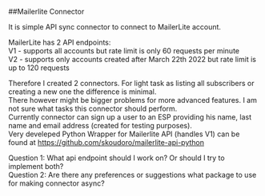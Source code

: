 ##Mailerlite Connector

It is simple API sync connector to connect to MailerLite account.

MailerLite has 2 API endpoints:  
V1 - supports all accounts but rate limit is only 60 requests per minute  
V2 - supports only accounts created after March 22th 2022 but rate limit is up to 120 requests

Therefore I created 2 connectors. For light task as listing all subscribers or creating a new one the difference is minimal.  
There however might be bigger problems for more advanced features. I am not sure what tasks this connector should perform.  
Currently connector can sign up a user to an ESP providing his name, last name and email address (created for testing purposes).  
Very develeped Python Wrapper for Mailerlite API (handles V1) can be found at https://github.com/skoudoro/mailerlite-api-python

Question 1: What api endpoint should I work on? Or should I try to implement both?  
Question 2: Are there any preferences or suggestions what package to use for making connector async?
